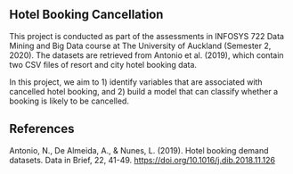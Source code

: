 ## Hotel Booking Cancellation

This project is conducted as part of the assessments in INFOSYS 722 Data Mining and Big Data course at The University of Auckland (Semester 2, 2020).
The datasets are retrieved from Antonio et al. (2019), which contain two CSV files of resort and city hotel booking data.

In this project, we aim to 1) identify variables that are associated with cancelled hotel booking, and 2) build a model that can classify whether a booking is likely to be cancelled.

## References

Antonio, N., De Almeida, A., & Nunes, L. (2019). Hotel booking demand datasets. Data in Brief, 22, 41-49. https://doi.org/10.1016/j.dib.2018.11.126

